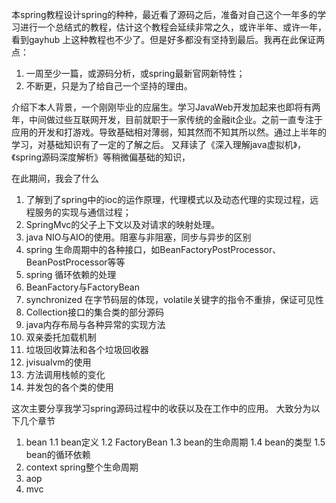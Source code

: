 本spring教程设计spring的种种，最近看了源码之后，准备对自己这个一年多的学习进行一个总结式的教程，估计这个教程会延续非常之久，或许半年、或许一年，看到gayhub
上这种教程也不少了。但是好多都没有坚持到最后。我再在此保证两点：
1. 一周至少一篇，或源码分析，或spring最新官网新特性；
2. 不断更，只是为了给自己一个坚持的理由。

介绍下本人背景，一个刚刚毕业的应届生。学习JavaWeb开发加起来也即将有两年，中间做过些互联网开发，目前就职于一家传统的金融it企业。之前一直专注于应用的开发和打游戏。导致基础相对薄弱，知其然而不知其所以然。通过上半年的学习，对基础知识有了一定的了解之后。
又拜读了《深入理解java虚拟机》，《spring源码深度解析》等稍微偏基础的知识，

在此期间，我会了什么
1. 了解到了spring中的ioc的运作原理，代理模式以及动态代理的实现过程，远程服务的实现与通信过程；
2. SpringMvc的父子上下文以及对请求的映射处理。
3. java NIO与AIO的使用。阻塞与非阻塞，同步与异步的区别
4. spring 生命周期中的各种接口，如BeanFactoryPostProcessor、BeanPostProcessor等等
5. spring 循环依赖的处理
6. BeanFactory与FactoryBean
7. synchronized 在字节码层的体现，volatile关键字的指令不重排，保证可见性
8. Collection接口的集合类的部分源码
9. java内存布局与各种异常的实现方法
10. 双亲委托加载机制
11. 垃圾回收算法和各个垃圾回收器
12. jvisualvm的使用
13. 方法调用栈帧的变化
14. 并发包的各个类的使用

这次主要分享我学习spring源码过程中的收获以及在工作中的应用。
大致分为以下几个章节

1. bean
 1.1 bean定义
 1.2 FactoryBean
 1.3 bean的生命周期
 1.4 bean的类型
 1.5 bean的循环依赖
2. context
 spring整个生命周期
3. aop
4. mvc